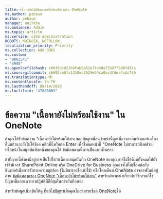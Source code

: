 ```yaml
---
title: เนื้อหายังไม่มีข้อความที่พร้อมใช้งานใน OneNote
ms.author: pebaum
author: pebaum
manager: mnirkhe
ms.audience: Admin
ms.topic: article
ms.service: o365-administration
ROBOTS: NOINDEX, NOFOLLOW
localization_priority: Priority
ms.collection: Adm_O365
ms.custom:
- "9002541"
- "4908"
ms.openlocfilehash: c0035dcd2360fab8a52e77e4da73987f9d8f437e
ms.sourcegitcommit: c6692ce0fa1358ec3529e59ca0ecdfdea4cdc759
ms.translationtype: MT
ms.contentlocale: th-TH
ms.lasthandoff: 09/14/2020
ms.locfileid: "47680883"
---
```

# <a name="content-not-yet-available-message-in-onenote"></a>ข้อความ "เนื้อหายังไม่พร้อมใช้งาน" ใน OneNote

ถ้าคุณได้รับข้อความ "เนื้อหายังไม่พร้อมใช้งาน ขออภัยดูเหมือนว่าหน้านี้ถูกเพิ่มจากคอมพิวเตอร์เครื่องอื่นแล้วและยังไม่ได้ซิงค์ คลิกที่นี่หรือกด Enter เพื่อโหลดหน้านี้ "OneNote ไม่สามารถซิงค์ส่วนหรือหน้าในสมุดบันทึกหนึ่งของคุณได้ ข้อผิดพลาดนี้อาจเป็นแบบชั่วคราว

ถ้าปัญหานี้ยังคงมีอยู่อาจเป็นไปได้ว่าเนื้อหาสมุดบันทึก OneNote ของคุณอาจไม่ได้ซิงค์ทั้งหมดไปยังเซิร์ฟเวอร์ SharePoint Online หรือ OneDrive for Business คุณอาจไม่ได้เชื่อมต่อกับอินเทอร์เน็ตการรับรองความถูกต้อง (ไม่มีการลงชื่อเข้าใช้) หรือไคลเอ็นต์ OneNote อาจออฟไลน์อยู่ อ่าน [ข้อผิดพลาดของ OneNote "เนื้อหายังไม่พร้อมใช้งาน"](https://docs.microsoft.com/office/troubleshoot/onenote/onenote-error-content-not-yet-available) สำหรับคำแนะนำเกี่ยวกับวิธีการแก้ไขปัญหานี้และแนวทางปฏิบัติที่ดีที่สุดในการบันทึกหน้า

สำหรับข้อมูลเพิ่มเติมให้ดู [ที่แก้ไขปัญหาเมื่อคุณไม่สามารถซิงค์ OneNote](https://support.office.com/article/Fix-issues-when-you-can-t-sync-OneNote-299495ef-66d1-448f-90c1-b785a6968d45)ได้
